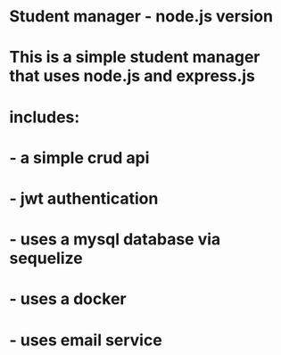 ﻿# Student manager - node.js version
# 
# This is a simple student manager that uses node.js and express.js
# includes:
# - a simple crud api
# - jwt authentication
# - uses a mysql database via sequelize
# - uses a docker
# - uses email service
